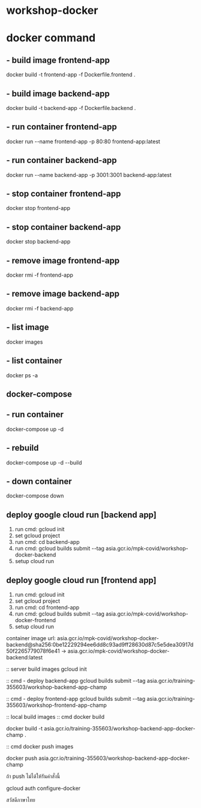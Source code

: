 # workshop-docker

# docker command
## - build image frontend-app
docker build -t frontend-app -f Dockerfile.frontend .

## - build image backend-app
docker build -t backend-app -f Dockerfile.backend .

## - run container frontend-app
docker run --name frontend-app -p 80:80 frontend-app:latest

## - run container backend-app
docker run --name backend-app -p 3001:3001 backend-app:latest

## - stop container frontend-app
docker stop frontend-app

## - stop container backend-app
docker stop backend-app

## - remove image frontend-app
docker rmi -f frontend-app

## - remove image backend-app
docker rmi -f backend-app

## - list image
docker images

## - list container
docker ps -a


## docker-compose
## - run container
docker-compose up -d

## - rebuild
docker-compose up -d --build

## - down container 
docker-compose down 

## deploy google cloud run [backend app]
1. run cmd: gcloud init
2. set gcloud project
3. run cmd: cd backend-app
4. run cmd: gcloud builds submit --tag asia.gcr.io/mpk-covid/workshop-docker-backend
5. setup cloud run 


## deploy google cloud run [frontend app]
1. run cmd: gcloud init
2. set gcloud project
3. run cmd: cd frontend-app
4. run cmd: gcloud builds submit --tag asia.gcr.io/mpk-covid/workshop-docker-frontend
5. setup cloud run 

container image url:
asia.gcr.io/mpk-covid/workshop-docker-backend@sha256:0be12229294ee6dd8c93ad9ff28630d87c5e5dea30917d50f2265779078f6e41 -> asia.gcr.io/mpk-covid/workshop-docker-backend:latest

:: server build images
gcloud init

:: cmd - deploy backend-app
gcloud builds submit --tag asia.gcr.io/training-355603/workshop-backend-app-champ

:: cmd - deploy frontend-app
gcloud builds submit --tag asia.gcr.io/training-355603/workshop-frontend-app-champ


:: local build images
:: cmd docker build

docker build -t asia.gcr.io/training-355603/workshop-backend-app-docker-champ .

:: cmd docker push images

docker push asia.gcr.io/training-355603/workshop-backend-app-docker-champ

ถ้า push ไม่ได้ให้รันคำสั่งนี้

gcloud auth configure-docker

สวัสดีภาษาไทย